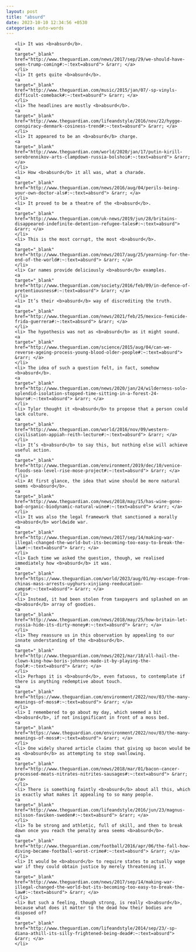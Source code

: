 ```yaml
---
layout: post
title: "absurd"
date: 2023-10-10 12:34:56 +0530
categories: auto-words
---
```

<ol>

    <li> It was <b>absurd</b>.
    <a 
    target="_blank" 
    href="http://www.theguardian.com/news/2017/sep/29/we-should-have-seen-trump-coming#:~:text=absurd"> &rarr; </a>
    </li>
    <li> It gets quite <b>absurd</b>.
    <a 
    target="_blank" 
    href="http://www.theguardian.com/music/2015/jan/07/-sp-vinyls-difficult-comeback#:~:text=absurd"> &rarr; </a>
    </li>
    <li> The headlines are mostly <b>absurd</b>.
    <a 
    target="_blank" 
    href="http://www.theguardian.com/lifeandstyle/2016/nov/22/hygge-conspiracy-denmark-cosiness-trend#:~:text=absurd"> &rarr; </a>
    </li>
    <li> It appeared to be an <b>absurd</b> charge.
    <a 
    target="_blank" 
    href="http://www.theguardian.com/world/2020/jan/17/putin-kirill-serebrennikov-arts-clampdown-russia-bolshoi#:~:text=absurd"> &rarr; </a>
    </li>
    <li> How <b>absurd</b> it all was, what a charade.
    <a 
    target="_blank" 
    href="http://www.theguardian.com/news/2016/aug/04/perils-being-your-own-doctor-als#:~:text=absurd"> &rarr; </a>
    </li>
    <li> It proved to be a theatre of the <b>absurd</b>.
    <a 
    target="_blank" 
    href="http://www.theguardian.com/uk-news/2019/jun/28/britains-disappeared-indefinite-detention-refugee-tales#:~:text=absurd"> &rarr; </a>
    </li>
    <li> This is the most corrupt, the most <b>absurd</b>.
    <a 
    target="_blank" 
    href="http://www.theguardian.com/news/2017/aug/25/yearning-for-the-end-of-the-world#:~:text=absurd"> &rarr; </a>
    </li>
    <li> Car names provide deliciously <b>absurd</b> examples.
    <a 
    target="_blank" 
    href="http://www.theguardian.com/society/2016/feb/09/in-defence-of-pretentiousness#:~:text=absurd"> &rarr; </a>
    </li>
    <li> It’s their <b>absurd</b> way of discrediting the truth.
    <a 
    target="_blank" 
    href="http://www.theguardian.com/news/2021/feb/25/mexico-femicide-frida-guerrera#:~:text=absurd"> &rarr; </a>
    </li>
    <li> The hypothesis was not as <b>absurd</b> as it might sound.
    <a 
    target="_blank" 
    href="http://www.theguardian.com/science/2015/aug/04/can-we-reverse-ageing-process-young-blood-older-people#:~:text=absurd"> &rarr; </a>
    </li>
    <li> The idea of such a question felt, in fact, somehow <b>absurd</b>.
    <a 
    target="_blank" 
    href="http://www.theguardian.com/news/2020/jan/24/wilderness-solo-splendid-isolation-stopped-time-sitting-in-a-forest-24-hours#:~:text=absurd"> &rarr; </a>
    </li>
    <li> Tylor thought it <b>absurd</b> to propose that a person could lack culture.
    <a 
    target="_blank" 
    href="http://www.theguardian.com/world/2016/nov/09/western-civilisation-appiah-reith-lecture#:~:text=absurd"> &rarr; </a>
    </li>
    <li> It’s <b>absurd</b> to say this, but nothing else will achieve useful action.
    <a 
    target="_blank" 
    href="http://www.theguardian.com/environment/2019/dec/10/venice-floods-sea-level-rise-mose-project#:~:text=absurd"> &rarr; </a>
    </li>
    <li> At first glance, the idea that wine should be more natural seems <b>absurd</b>.
    <a 
    target="_blank" 
    href="http://www.theguardian.com/news/2018/may/15/has-wine-gone-bad-organic-biodynamic-natural-wine#:~:text=absurd"> &rarr; </a>
    </li>
    <li> It was also the legal framework that sanctioned a morally <b>absurd</b> worldwide war.
    <a 
    target="_blank" 
    href="http://www.theguardian.com/news/2017/sep/14/making-war-illegal-changed-the-world-but-its-becoming-too-easy-to-break-the-law#:~:text=absurd"> &rarr; </a>
    </li>
    <li> Each time we asked the question, though, we realised immediately how <b>absurd</b> it was.
    <a 
    target="_blank" 
    href="https://www.theguardian.com/world/2023/aug/01/my-escape-from-chinas-mass-arrests-uyghurs-xinjiang-reeducation-camps#:~:text=absurd"> &rarr; </a>
    </li>
    <li> Instead, it had been stolen from taxpayers and splashed on an <b>absurd</b> array of goodies.
    <a 
    target="_blank" 
    href="http://www.theguardian.com/news/2018/may/25/how-britain-let-russia-hide-its-dirty-money#:~:text=absurd"> &rarr; </a>
    </li>
    <li> They reassure us in this observation by appealing to our innate understanding of the <b>absurd</b>.
    <a 
    target="_blank" 
    href="http://www.theguardian.com/news/2021/mar/18/all-hail-the-clown-king-how-boris-johnson-made-it-by-playing-the-fool#:~:text=absurd"> &rarr; </a>
    </li>
    <li> Perhaps it is <b>absurd</b>, even fatuous, to contemplate if there is anything redemptive about touch.
    <a 
    target="_blank" 
    href="https://www.theguardian.com/environment/2022/nov/03/the-many-meanings-of-moss#:~:text=absurd"> &rarr; </a>
    </li>
    <li> I remembered to go about my day, which seemed a bit <b>absurd</b>, if not insignificant in front of a moss bed.
    <a 
    target="_blank" 
    href="https://www.theguardian.com/environment/2022/nov/03/the-many-meanings-of-moss#:~:text=absurd"> &rarr; </a>
    </li>
    <li> One widely shared article claims that giving up bacon would be as <b>absurd</b> as attempting to stop swallowing.
    <a 
    target="_blank" 
    href="http://www.theguardian.com/news/2018/mar/01/bacon-cancer-processed-meats-nitrates-nitrites-sausages#:~:text=absurd"> &rarr; </a>
    </li>
    <li> There is something faintly <b>absurd</b> about all this, which is exactly what makes it appealing to so many people.
    <a 
    target="_blank" 
    href="http://www.theguardian.com/lifeandstyle/2016/jun/23/magnus-nilsson-faviken-sweden#:~:text=absurd"> &rarr; </a>
    </li>
    <li> To be strong and athletic, full of skill, and then to break down once you reach the penalty area seems <b>absurd</b>.
    <a 
    target="_blank" 
    href="http://www.theguardian.com/football/2016/apr/06/the-fall-how-diving-became-football-worst-crime#:~:text=absurd"> &rarr; </a>
    </li>
    <li> It would be <b>absurd</b> to require states to actually wage war if they could obtain justice by merely threatening it.
    <a 
    target="_blank" 
    href="http://www.theguardian.com/news/2017/sep/14/making-war-illegal-changed-the-world-but-its-becoming-too-easy-to-break-the-law#:~:text=absurd"> &rarr; </a>
    </li>
    <li> But such a feeling, though strong, is really <b>absurd</b>, because what does it matter to the dead how their bodies are disposed of?
    <a 
    target="_blank" 
    href="http://www.theguardian.com/lifeandstyle/2014/sep/23/-sp-diana-athill-its-silly-frightened-being-dead#:~:text=absurd"> &rarr; </a>
    </li>
